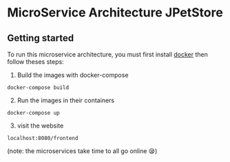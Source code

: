# MicroService Architecture JPetStore

## Getting started

To run this microservice architecture, you must first install [docker](https://docs.docker.com/docker-for-mac/install/) then follow theses steps:

1. Build the images with docker-compose

`docker-compose build`

2. Run the images in their containers

`docker-compose up`

3. visit the website

`localhost:8080/frontend`

(note: the microservices take time to all go online 😪)
